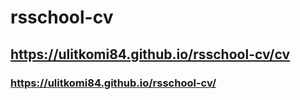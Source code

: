 # rsschool-cv

## https://ulitkomi84.github.io/rsschool-cv/cv

### https://ulitkomi84.github.io/rsschool-cv/

